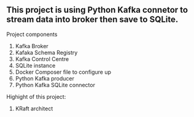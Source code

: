 ## This project is using Python Kafka connetor to stream data into broker then save to SQLite.
Project components

1. Kafka Broker
1. Kafaka Schema Registry
1. Kafka Control Centre
1. SQLite instance
1. Docker Composer file to configure up 
1. Python Kafka producer
1. Python Kafka SQLite connector

Highight of this project:

1. KRaft architect